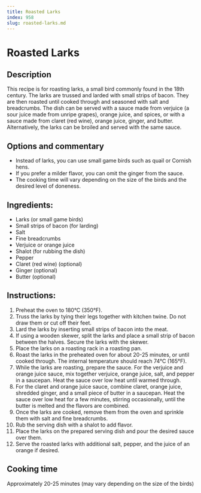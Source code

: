 ```yaml
---
title: Roasted Larks
index: 958
slug: roasted-larks.md
---
```


# Roasted Larks

## Description
This recipe is for roasting larks, a small bird commonly found in the 18th century. The larks are trussed and larded with small strips of bacon. They are then roasted until cooked through and seasoned with salt and breadcrumbs. The dish can be served with a sauce made from verjuice (a sour juice made from unripe grapes), orange juice, and spices, or with a sauce made from claret (red wine), orange juice, ginger, and butter. Alternatively, the larks can be broiled and served with the same sauce.

## Options and commentary
- Instead of larks, you can use small game birds such as quail or Cornish hens.
- If you prefer a milder flavor, you can omit the ginger from the sauce.
- The cooking time will vary depending on the size of the birds and the desired level of doneness.

## Ingredients:
- Larks (or small game birds)
- Small strips of bacon (for larding)
- Salt
- Fine breadcrumbs
- Verjuice or orange juice
- Shalot (for rubbing the dish)
- Pepper
- Claret (red wine) (optional)
- Ginger (optional)
- Butter (optional)

## Instructions:
1. Preheat the oven to 180°C (350°F).
2. Truss the larks by tying their legs together with kitchen twine. Do not draw them or cut off their feet.
3. Lard the larks by inserting small strips of bacon into the meat.
4. If using a wooden skewer, split the larks and place a small strip of bacon between the halves. Secure the larks with the skewer.
5. Place the larks on a roasting rack in a roasting pan.
6. Roast the larks in the preheated oven for about 20-25 minutes, or until cooked through. The internal temperature should reach 74°C (165°F).
7. While the larks are roasting, prepare the sauce. For the verjuice and orange juice sauce, mix together verjuice, orange juice, salt, and pepper in a saucepan. Heat the sauce over low heat until warmed through.
8. For the claret and orange juice sauce, combine claret, orange juice, shredded ginger, and a small piece of butter in a saucepan. Heat the sauce over low heat for a few minutes, stirring occasionally, until the butter is melted and the flavors are combined.
9. Once the larks are cooked, remove them from the oven and sprinkle them with salt and fine breadcrumbs.
10. Rub the serving dish with a shalot to add flavor.
11. Place the larks on the prepared serving dish and pour the desired sauce over them.
12. Serve the roasted larks with additional salt, pepper, and the juice of an orange if desired.

## Cooking time
Approximately 20-25 minutes (may vary depending on the size of the birds)